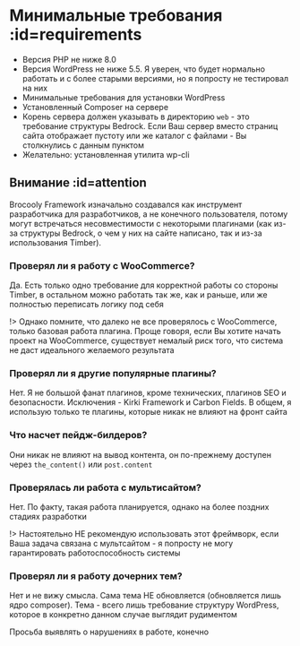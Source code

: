 # Минимальные требования :id=requirements

- Версия PHP не ниже 8.0
- Версия WordPress не ниже 5.5. Я уверен, что будет нормально работать и с более старыми версиями, но я попросту не тестировал на них
- Минимальные требования для установки WordPress
- Установленный Composer на сервере
- Корень сервера должен указывать в директорию `web` - это требование структуры Bedrock. Если Ваш сервер вместо страниц сайта отображает пустоту или же каталог с файлами - Вы столкнулись с данным пунктом
- Желательно: установленная утилита wp-cli

## Внимание :id=attention

Brocooly Framework изначально создавался как инструмент разработчика для разработчиков, а не конечного пользователя, потому могут встречаться несовместимости с некоторыми плагинами (как из-за структуры Bedrock, о чем у них на сайте написано, так и из-за использования Timber). 

### Проверял ли я работу с WooCommerce?

Да. Есть только одно требование для корректной работы со стороны Timber, в остальном можно работать так же, как и раньше, или же полностью переписать логику под себя

!> Однако помните, что далеко не все проверялось с WooCommerce, только базовая работа плагина. Проще говоря, если Вы хотите начать проект на WooCommerce, существует немалый риск того, что система не даст идеального желаемого результата 

### Проверял ли я другие популярные плагины?

Нет. Я не большой фанат плагинов, кроме технических, плагинов SEO и безопасности. Исключения - Kirki Framework и Carbon Fields. В общем, я использую только те плагины, которые никак не влияют на фронт сайта

### Что насчет пейдж-билдеров?

Они никак не влияют на вывод контента, он по-прежнему доступен через `the_content()` или `post.content`

### Проверялась ли работа с мультисайтом?

Нет. По факту, такая работа планируется, однако на более поздних стадиях разработки

!> Настоятельно НЕ рекомендую использовать этот фреймворк, если Ваша задача связана с мультсайтом - я попросту не могу гарантировать работоспособность системы

### Проверял ли я работу дочерних тем?

Нет и не вижу смысла. Сама тема НЕ обновляется (обновляется лишь ядро composer). Тема - всего лишь требование структуру WordPress, которое в конкретно данном случае выглядит рудиментом

Просьба выявлять о нарушениях в работе, конечно 